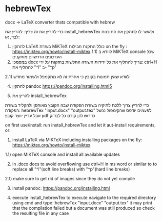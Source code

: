 # hebrewTex
docx -> LaTeX converter thats compatible with hebrew

כדי להריץ את זה צריך:
להריץ את install_hebrewTex ולאשר לו לתהקין את התוכנות לבד, או:

1) להתקין LaTeX בעזרת MiKTeX כולל התקנת חבילות on the fly :  https://miktex.org/howto/install-miktex
1.1) לוודא ב MiKTeX console שכל העדכונים הדרשוים מותקנים
2) במסמכי docx צריך להחליף את כל ירידות השורה החלשות בחזקות על ידי:
ctrl+H
להחליף את 
"^l"
ב-
"^p"

2.1) לוודא שאין תמונות בקובץ כי אחרת זה לא מתקמפל
ולשמור מחדש

4) להתקין pandoc https://pandoc.org/installing.html5

5) להריץ את install_hebrewTex
   
כדי להריץ צריך ללכת לתיקיה בשורת הפקודה שבה הקובץ מאוחסן ולהקליד בשורת הפקודה:
hebrewTex "input.docx" "output.tex"
לפעמים יודפס שהקימפול נכשל אבל עדיין יווצר קובץ pdf כדרוש לכן קודם כל לבדוק

on first use/install:
run install_hebrewTex and let it aut-install requirements, or:
1) install LaTeX via MiKTeX including installing packages on the fly: https://miktex.org/howto/install-miktex

1.1) open MiKTeX console and install all available updates

2) in .docx docs to avoid overflowing use ctrl+H in ms word or similar to to replace all "^l"(soft line breaks) with "^p"(hard line breaks)

2.1) make sure to get rid of images since they do not yet compile

3) install pandoc: https://pandoc.org/installing.html

4) execute install_hebrewTex
to execute navigate to the required directory using cmd and type:
hebrewTex "input.docx" "output.tex"
it may print that the compilation failed but a document was still produced so check the resulting file in any case
